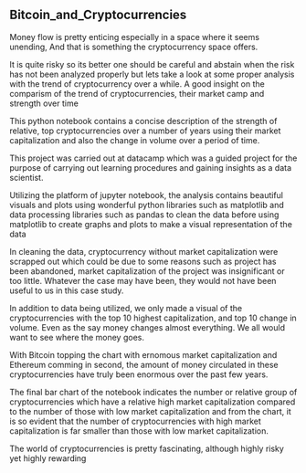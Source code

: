 ## Bitcoin_and_Cryptocurrencies
Money flow is pretty enticing especially in a space where it seems unending, And that is something the cryptocurrency space offers.

It is quite risky so its better one should be careful and abstain when the risk has not been analyzed properly but lets take a look at some proper analysis with the trend of cryptocurrency over a while.
A good insight on the comparism of the trend of cryptocurrencies, their market camp and strength over time

This python notebook contains a concise description of the strength of relative, top cryptocurrencies over a number of years using their market capitalization and also the change in volume over a period of time.

This project was carried out at datacamp which was a guided project for the purpose of carrying out learning procedures and gaining insights as a data scientist.

Utilizing the platform of jupyter notebook, the analysis contains beautiful visuals and plots using wonderful python libraries such as matplotlib and data processing libraries such as pandas to clean the data before using matplotlib to create graphs and plots to make a visual representation of the data

In cleaning the data, cryptocurrency without market capitalization were scrapped out which could be due to some reasons such as project has been abandoned, market capitalization of the project was insignificant or too little. Whatever the case may have been, they would not have been useful to us in this case study.

In addition to data being utilized, we only made a visual of the cryptocurrencies with the top 10 highest capitalization, and top 10 change in volume. Even as the say money changes almost everything. We all would want to see where the money goes. 

With Bitcoin topping the chart with ernomous market capitalization and Ethereum comming in second, the amount of money circulated in these cryptocurrencies have truly been enormous over the past few years. 

The final bar chart of the notebook indicates the number or relative group of cryptocurrencies which have a relative high market capitalization compared to the number of those with low market capitalization and from the chart, it is so evident that the number of cryptocurrencies with high market capitalization is far smaller than those with low market capitalization.

The world of cryptocurrencies is pretty fascinating, although highly risky yet highly rewarding
